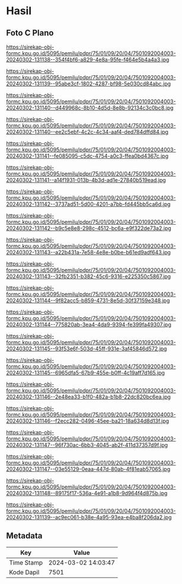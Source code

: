 # Hasil

## Foto C Plano

https://sirekap-obj-formc.kpu.go.id/5095/pemilu/pdpr/75/01/09/20/04/7501092004003-20240302-131138--354f4bf6-a829-4e8a-95fe-f464e5b4a4a3.jpg

https://sirekap-obj-formc.kpu.go.id/5095/pemilu/pdpr/75/01/09/20/04/7501092004003-20240302-131139--95abe3cf-1802-4287-bf98-5e030cd84abc.jpg

https://sirekap-obj-formc.kpu.go.id/5095/pemilu/pdpr/75/01/09/20/04/7501092004003-20240302-131140--d449968c-8b10-4d5d-8e8b-92134c3c0bc8.jpg

https://sirekap-obj-formc.kpu.go.id/5095/pemilu/pdpr/75/01/09/20/04/7501092004003-20240302-131140--ee2c5ebf-4c2c-4c34-aaf4-ded784dffd84.jpg

https://sirekap-obj-formc.kpu.go.id/5095/pemilu/pdpr/75/01/09/20/04/7501092004003-20240302-131141--fe085095-c5dc-4754-a0c3-ffea0bd4367c.jpg

https://sirekap-obj-formc.kpu.go.id/5095/pemilu/pdpr/75/01/09/20/04/7501092004003-20240302-131141--a14f1931-013b-4b3d-ad1e-27840b519ead.jpg

https://sirekap-obj-formc.kpu.go.id/5095/pemilu/pdpr/75/01/09/20/04/7501092004003-20240302-131142--3737ad51-5d00-4201-a7bb-fd445bb5ca6d.jpg

https://sirekap-obj-formc.kpu.go.id/5095/pemilu/pdpr/75/01/09/20/04/7501092004003-20240302-131142--b9c5e8e8-298c-4512-bc6a-e9f322de73a2.jpg

https://sirekap-obj-formc.kpu.go.id/5095/pemilu/pdpr/75/01/09/20/04/7501092004003-20240302-131143--a22b431a-7e58-4e8e-b0be-b61ed9adf643.jpg

https://sirekap-obj-formc.kpu.go.id/5095/pemilu/pdpr/75/01/09/20/04/7501092004003-20240302-131143--32fb2351-b382-45c6-9316-e225350c5867.jpg

https://sirekap-obj-formc.kpu.go.id/5095/pemilu/pdpr/75/01/09/20/04/7501092004003-20240302-131144--9f82acc5-b859-4731-8e5d-30f37159e348.jpg

https://sirekap-obj-formc.kpu.go.id/5095/pemilu/pdpr/75/01/09/20/04/7501092004003-20240302-131144--775820ab-3ea4-4da9-9394-fe399fa49307.jpg

https://sirekap-obj-formc.kpu.go.id/5095/pemilu/pdpr/75/01/09/20/04/7501092004003-20240302-131145--93f53e6f-503d-45ff-931e-3af45846d572.jpg

https://sirekap-obj-formc.kpu.go.id/5095/pemilu/pdpr/75/01/09/20/04/7501092004003-20240302-131145--6965dfa5-67b9-455e-b0ff-4c19aff7d165.jpg

https://sirekap-obj-formc.kpu.go.id/5095/pemilu/pdpr/75/01/09/20/04/7501092004003-20240302-131146--2e48ea33-b1f0-482a-b1b8-22dc820bc6ea.jpg

https://sirekap-obj-formc.kpu.go.id/5095/pemilu/pdpr/75/01/09/20/04/7501092004003-20240302-131146--f2ecc282-0496-45ee-ba21-18a634d8d13f.jpg

https://sirekap-obj-formc.kpu.go.id/5095/pemilu/pdpr/75/01/09/20/04/7501092004003-20240302-131147--96f730ac-6bb3-4045-ab2f-411d37357d9f.jpg

https://sirekap-obj-formc.kpu.go.id/5095/pemilu/pdpr/75/01/09/20/04/7501092004003-20240302-131147--03e55129-0eaa-447d-80ab-4f81eab57065.jpg

https://sirekap-obj-formc.kpu.go.id/5095/pemilu/pdpr/75/01/09/20/04/7501092004003-20240302-131148--89175f17-536a-4e91-a1b8-9d964f4d875b.jpg

https://sirekap-obj-formc.kpu.go.id/5095/pemilu/pdpr/75/01/09/20/04/7501092004003-20240302-131139--ac9ec061-b38e-4a95-93ea-e4ba8f206da2.jpg


## Metadata

| Key        | Value               |
| ---------- | ------------------- |
| Time Stamp | 2024-03-02 14:03:47 |
| Kode Dapil | 7501                |




